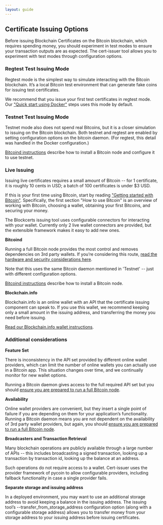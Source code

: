 ```yaml
---
layout: guide
---
```


## Certificate Issuing Options
Before issuing Blockchain Certificates on the Bitcoin blockchain, which requires spending money, you should experiment in test modes to ensure your transaction outputs are as expected. The cert-issuer tool allows you to experiment with test modes through configuration options.

### Regtest Test Issuing Mode

Regtest mode is the simplest way to simulate interacting with the Bitcoin blockchain. It’s a local Bitcoin test environment that can generate fake coins for issuing test certificates.

We recommend that you issue your first test certificates in regtest mode. Our ["Quick start using Docker"](https://github.com/blockchain-certificates/cert-issuer) steps uses this mode by default.


### Testnet Test Issuing Mode

Testnet mode also does not spend real Bitcoins, but it is a closer simulation to issuing on the Bitcoin blockchain. Both testnet and regtest are enabled by setting configuration options on the bitcoin daemon. (For regtest, this detail was handled in the Docker configuration.)

[Bitcoind instructions](https://github.com/blockchain-certificates/cert-issuer/blob/master/docs/bitcoind.md) describe how to install a Bitcoin node and configure it to use testnet. 

### Live Issuing

Issuing live certificates requires a small amount of Bitcoin -- for 1 certificate, it is roughly 10 cents in USD; a batch of 100 certificates is under $3 USD. 

If this is your first time using Bitcoin, start by reading ["Getting started with Bitcoin"](https://bitcoin.org/en/getting-started). Specifically, the first section "How to use Bitcoin" is an overview of working with Bitcoin, choosing a wallet, obtaining your first Bitcoins, and securing your money.

The Blockcerts issuing tool uses configurable connectors for interacting with your wallet. Currently only 2 live wallet connectors are provided, but the extensible framework makes it easy to add new ones.

**Bitcoind**

Running a full Bitcoin node provides the most control and removes dependencies on 3rd party wallets. If you’re considering this route, [read the hardware and security considerations here](https://bitcoin.org/en/full-node).

Note that this uses the same Bitcoin daemon mentioned in 'Testnet' -- just with different configuration options.

[Bitcoind instructions](https://github.com/blockchain-certificates/cert-issuer/blob/master/docs/bitcoind.md) describe how to install a Bitcoin node. 

**Blockchain.info**

Blockchain.info is an online wallet with an API that the certificate issuing component can speak to. If you use this wallet, we recommend keeping only a small amount in the issuing address, and transferring the money you need before issuing.

[Read our Blockchain.info wallet instructions](https://github.com/blockchain-certificates/cert-issuer/blob/master/docs/blockchain_info.md).

### Additional considerations

**Feature Set**

There is inconsistency in the API set provided by different online wallet providers, which can limit the number of online wallets you can actually use in a Bitcoin app. This situation changes over time, and we continually monitor for new wallet options.

Running a Bitcoin daemon gives access to the full required API set but you should [ensure you are prepared to run a full Bitcoin node](https://bitcoin.org/en/full-node#what-is-a-full-node).

**Availability**

Online wallet providers are convenient, but they insert a single point of failure if you are depending on them for your application’s functionality. Running a Bitcoin daemon means you are not dependent on the availability of 3rd party wallet providers, but again, you should [ensure you are prepared to run a full Bitcoin node](https://bitcoin.org/en/full-node#what-is-a-full-node).


**Broadcasters and Transaction Retrieval**

Many blockchain operations are publicly available through a large number of APIs -- this includes broadcasting a signed transaction, looking up a transaction by transaction id, looking up the balance at an address.

Such operations do not require access to a wallet. Cert-issuer uses the provider framework of pycoin to allow configurable providers, including fallback functionality in case a single provider fails. 

**Separate storage and issuing address**

In a deployed environment, you may want to use an additional storage address to avoid keeping a balance in the issuing address. The issuing tool’s --transfer_from_storage_address configuration option (along with a configurable storage address) allows you to transfer money from your storage address to your issuing address before issuing certificates.

